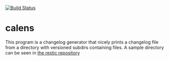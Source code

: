 [![Build Status](https://travis-ci.com/restic/calens.svg?branch=master)](https://travis-ci.com/restic/calens)

# calens

This program is a changelog generator that nicely prints a changelog file from
a directory with versioned subdirs containing files. A sample directory can be
seen in [the restic repository](https://github.com/restic/restic/tree/master/changelog)
